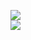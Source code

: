 ![](https://github-readme-stats.vercel.app/api?username=faid-terence&theme=dark&hide_border=false&include_all_commits=false&count_private=false)<br/>
![](https://github-readme-streak-stats.herokuapp.com/?user=faid-terence&theme=dark&hide_border=false)<br/>